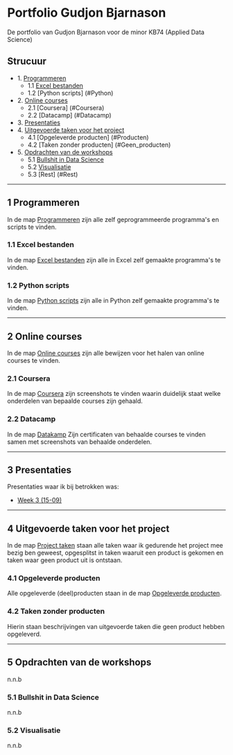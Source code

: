 # Portfolio Gudjon Bjarnason
De portfolio van Gudjon Bjarnason voor de minor KB74 (Applied Data Science)

## Strucuur
* 1\. [Programmeren](#Programmeren)
    * 1.1 [Excel bestanden](#Excel)
    * 1.2 [Python scripts] (#Python)
* 2\. [Online courses](#Online_courses)
    * 2.1 [Coursera] (#Coursera)
    * 2.2 [Datacamp] (#Datacamp)
* 3\. [Presentaties](#Presentaties)  
* 4\. [Uitgevoerde taken voor het project](#Taken_project)
    * 4.1 [Opgeleverde producten] (#Producten)
    * 4.2 [Taken zonder producten] (#Geen_producten)
* 5\. [Opdrachten van de workshops](#Opdrachten_workshops)  
    * 5.1 [Bullshit in Data Science](#Bullshit)  
    * 5.2 [Visualisatie](#Visualisatie)
    * 5.3 [Rest] (#Rest)
  
---	
  
## 1 Programmeren <a name="Programmeren"></a>
In de map [Programmeren](https://github.com/gaui74/Portfolio/tree/master/Programmeren) zijn alle zelf geprogrammeerde programma's en scripts te vinden.

### 1.1 Excel bestanden<a name="Excel"></a>
In de map [Excel bestanden](https://github.com/gaui74/Portfolio/tree/master/Programmeren/Excel%20bestanden) zijn alle in Excel zelf gemaakte programma's te vinden.

### 1.2 Python scripts <a name="Python"></a>
In de map [Python scripts](https://github.com/gaui74/Portfolio/tree/master/Programmeren/Python%20scripts) zijn alle in Python zelf gemaakte programma's te vinden.
  
---

## 2 Online courses <a name="Online_courses"><a/>
In de map [Online courses](https://github.com/gaui74/Portfolio/tree/master/Online%20courses) zijn alle bewijzen voor het halen van online courses te vinden.

### 2.1 Coursera <a name="Coursera"><a/>
In de map [Coursera](https://github.com/gaui74/Portfolio/tree/master/Online%20courses/Coursera) zijn screenshots te vinden waarin duidelijk staat welke onderdelen van bepaalde courses zijn gehaald.

### 2.2 Datacamp <a name="Datacamp"><a/>
In de map [Datakamp](https://github.com/gaui74/Portfolio/tree/master/Online%20courses/Data%20kamp) Zijn certificaten van behaalde courses te vinden samen met screenshots van behaalde onderdelen.

--- 
 
## 3 Presentaties <a name="Presentaties"></a>
Presentaties waar ik bij betrokken was:
* [Week 3 (15-09)](https://docs.google.com/presentation/d/159EUHd6WClg6cKdBiFDfMCbfbDdmwbAJ1ulNIkZFSgQ/edit#slide=id.g253817c5d4_0_6)
  
---
  
## 4 Uitgevoerde taken voor het project <a name="Taken_project"></a>
In de map [Project taken](https://github.com/gaui74/Portfolio/tree/master/Project%20taken) staan alle taken waar ik gedurende het project mee bezig ben geweest, opgesplitst in taken waaruit een product is gekomen en taken waar geen product uit is ontstaan.

### 4.1 Opgeleverde producten <a name="Producten"><a/>
Alle opgeleverde (deel)producten staan in de map [Opgeleverde producten](https://github.com/gaui74/Portfolio/tree/master/Project%20taken/Opgeleverde%20producten).

### 4.2 Taken zonder producten <a name="Geen_producten"><a/>
Hierin staan beschrijvingen van uitgevoerde taken die geen product hebben opgeleverd.
  
---
  
## 5 Opdrachten van de workshops <a name="Opdrachten_workshops"></a>
n.n.b  

### 5.1 Bullshit in Data Science <a name="Bullshit"></a>
n.n.b   

### 5.2 Visualisatie <a name="Visualisatie"></a>
n.n.b    
